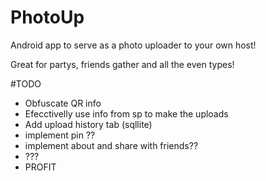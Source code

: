 # PhotoUp
Android app to serve as a photo uploader to your own host!

Great for partys, friends gather and all the even types!

#TODO
* Obfuscate QR info
* Efecctivelly use info from sp to make the uploads
* Add upload history tab (sqllite)
* implement pin ??
* implement about and share with friends??
* ???
* PROFIT


